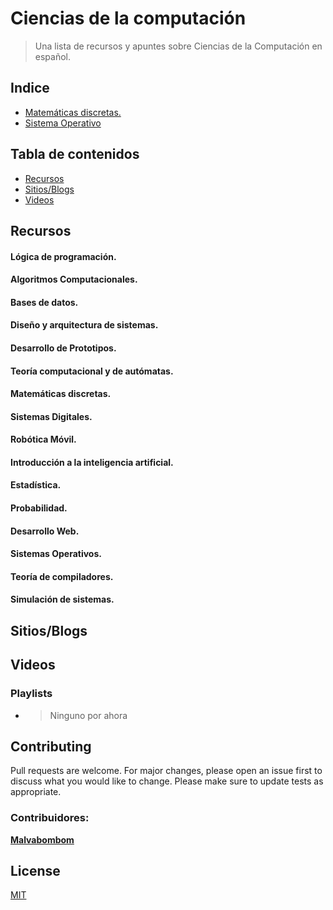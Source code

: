 # Ciencias de la computación

> Una lista de recursos y apuntes sobre Ciencias de la Computación en español.

## Indice

- [Matemáticas discretas.](./01-mates-discretas.md)
- [Sistema Operativo](./02-sistemas-operativos.md)

## Tabla de contenidos

- [Recursos](#recursos)
- [Sitios/Blogs](#sitiosblogs)
- [Videos](#videos)

## Recursos

#### Lógica de programación.

#### Algoritmos Computacionales.

#### Bases de datos.

#### Diseño y arquitectura de sistemas.

#### Desarrollo de Prototipos.

#### Teoría computacional y de autómatas.

#### Matemáticas discretas.

#### Sistemas Digitales.

#### Robótica Móvil.

#### Introducción a la inteligencia artificial.

#### Estadística. 

#### Probabilidad.

#### Desarrollo Web.

#### Sistemas Operativos.

#### Teoría de compiladores.

#### Simulación de sistemas.

## Sitios/Blogs

## Videos

### Playlists
- > Ninguno por ahora



## Contributing 

Pull requests are welcome. For major changes, please open an issue first to discuss what you would like to change.
Please make sure to update tests as appropriate.

### Contribuidores:

**[Malvabombom](https://github.com/malvabombom)**

## License
[MIT](https://choosealicense.com/licenses/mit/)

